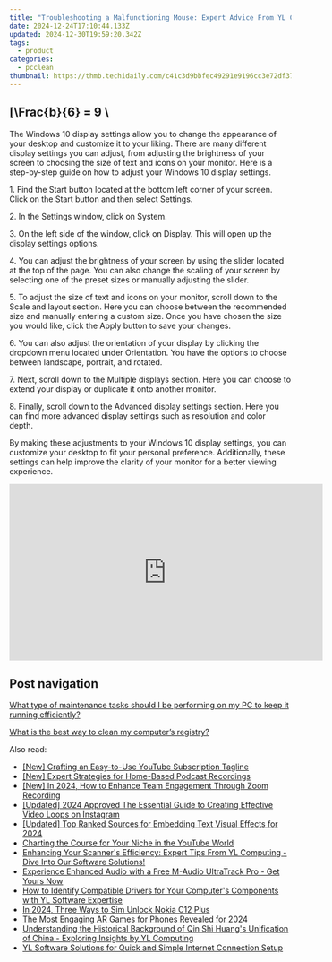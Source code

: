 ```yaml
---
title: "Troubleshooting a Malfunctioning Mouse: Expert Advice From YL Computing"
date: 2024-12-24T17:10:44.133Z
updated: 2024-12-30T19:59:20.342Z
tags:
  - product
categories:
  - pcclean
thumbnail: https://thmb.techidaily.com/c41c3d9bbfec49291e9196cc3e72df37d6e282bd9d98e3aaf4362ec3bb162d5f.jpg
---
```


## \[\Frac{b}{6} = 9 \

The Windows 10 display settings allow you to change the appearance of your desktop and customize it to your liking. There are many different display settings you can adjust, from adjusting the brightness of your screen to choosing the size of text and icons on your monitor. Here is a step-by-step guide on how to adjust your Windows 10 display settings. 

1\. Find the Start button located at the bottom left corner of your screen. Click on the Start button and then select Settings.

2\. In the Settings window, click on System.

3\. On the left side of the window, click on Display. This will open up the display settings options. 

4\. You can adjust the brightness of your screen by using the slider located at the top of the page. You can also change the scaling of your screen by selecting one of the preset sizes or manually adjusting the slider.

5\. To adjust the size of text and icons on your monitor, scroll down to the Scale and layout section. Here you can choose between the recommended size and manually entering a custom size. Once you have chosen the size you would like, click the Apply button to save your changes.

6\. You can also adjust the orientation of your display by clicking the dropdown menu located under Orientation. You have the options to choose between landscape, portrait, and rotated.

7\. Next, scroll down to the Multiple displays section. Here you can choose to extend your display or duplicate it onto another monitor.

8\. Finally, scroll down to the Advanced display settings section. Here you can find more advanced display settings such as resolution and color depth. 

By making these adjustments to your Windows 10 display settings, you can customize your desktop to fit your personal preference. Additionally, these settings can help improve the clarity of your monitor for a better viewing experience.

<!-- affiliate ads begin -->
<iframe width="560" height="315" src="https://www.youtube.com/embed/c-BHGGIC0zE?si=FzUQKZa-bx8OlKuB" title="YouTube video player" frameborder="0" allow="accelerometer; autoplay; clipboard-write; encrypted-media; gyroscope; picture-in-picture; web-share" referrerpolicy="strict-origin-when-cross-origin" allowfullscreen></iframe>
<!-- affiliate ads end -->

## Post navigation

[What type of maintenance tasks should I be performing on my PC to keep it running efficiently?](https://tools.techidaily.com/pcclean/products/)

[What is the best way to clean my computer’s registry?](https://tools.techidaily.com/pcclean/products/)

<ins class="adsbygoogle"
     style="display:block"
     data-ad-format="autorelaxed"
     data-ad-client="ca-pub-7571918770474297"
     data-ad-slot="1223367746"></ins>

<ins class="adsbygoogle"
     style="display:block"
     data-ad-client="ca-pub-7571918770474297"
     data-ad-slot="8358498916"
     data-ad-format="auto"
     data-full-width-responsive="true"></ins>

<span class="atpl-alsoreadstyle">Also read:</span>
<div><ul>
<li><a href="https://youtube-videos.techidaily.com/new-crafting-an-easy-to-use-youtube-subscription-tagline/"><u>[New] Crafting an Easy-to-Use YouTube Subscription Tagline</u></a></li>
<li><a href="https://screen-recording.techidaily.com/new-expert-strategies-for-home-based-podcast-recordings/"><u>[New] Expert Strategies for Home-Based Podcast Recordings</u></a></li>
<li><a href="https://screen-recording.techidaily.com/new-in-2024-how-to-enhance-team-engagement-through-zoom-recording/"><u>[New] In 2024, How to Enhance Team Engagement Through Zoom Recording</u></a></li>
<li><a href="https://instagram-video-recordings.techidaily.com/updated-2024-approved-the-essential-guide-to-creating-effective-video-loops-on-instagram/"><u>[Updated] 2024 Approved The Essential Guide to Creating Effective Video Loops on Instagram</u></a></li>
<li><a href="https://article-files.techidaily.com/updated-top-ranked-sources-for-embedding-text-visual-effects-for-2024/"><u>[Updated] Top Ranked Sources for Embedding Text Visual Effects for 2024</u></a></li>
<li><a href="https://youtube-zero.techidaily.com/ing-the-course-for-your-niche-in-the-youtube-world/"><u>Charting the Course for Your Niche in the YouTube World</u></a></li>
<li><a href="https://discover-awesome.techidaily.com/enhancing-your-scanners-efficiency-expert-tips-from-yl-computing-dive-into-our-software-solutions/"><u>Enhancing Your Scanner's Efficiency: Expert Tips From YL Computing - Dive Into Our Software Solutions!</u></a></li>
<li><a href="https://hardware-updates.techidaily.com/experience-enhanced-audio-with-a-free-m-audio-ultratrack-pro-get-yours-now/"><u>Experience Enhanced Audio with a Free M-Audio UltraTrack Pro - Get Yours Now</u></a></li>
<li><a href="https://discover-awesome.techidaily.com/how-to-identify-compatible-drivers-for-your-computers-components-with-yl-software-expertise/"><u>How to Identify Compatible Drivers for Your Computer's Components with YL Software Expertise</u></a></li>
<li><a href="https://sim-unlock.techidaily.com/in-2024-three-ways-to-sim-unlock-nokia-c12-plus-by-drfone-android/"><u>In 2024, Three Ways to Sim Unlock Nokia C12 Plus</u></a></li>
<li><a href="https://fox-access.techidaily.com/the-most-engaging-ar-games-for-phones-revealed-for-2024/"><u>The Most Engaging AR Games for Phones Revealed for 2024</u></a></li>
<li><a href="https://discover-awesome.techidaily.com/understanding-the-historical-background-of-qin-shi-huangs-unification-of-china-exploring-insights-by-yl-computing/"><u>Understanding the Historical Background of Qin Shi Huang's Unification of China - Exploring Insights by YL Computing</u></a></li>
<li><a href="https://discover-awesome.techidaily.com/yl-software-solutions-for-quick-and-simple-internet-connection-setup/"><u>YL Software Solutions for Quick and Simple Internet Connection Setup</u></a></li>
</ul></div>

